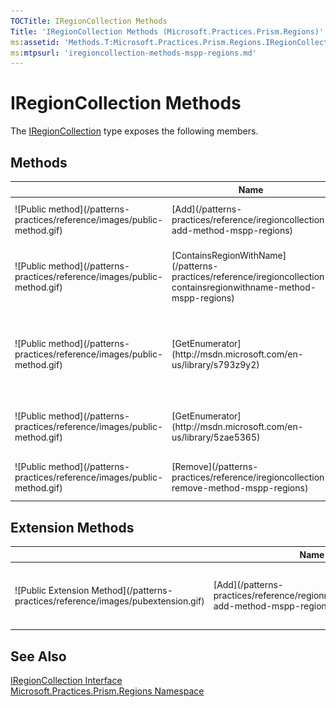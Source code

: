 ```yaml
---
TOCTitle: IRegionCollection Methods
Title: 'IRegionCollection Methods (Microsoft.Practices.Prism.Regions)'
ms:assetid: 'Methods.T:Microsoft.Practices.Prism.Regions.IRegionCollection'
ms:mtpsurl: 'iregioncollection-methods-mspp-regions.md'
---
```



# IRegionCollection Methods

The [IRegionCollection](/patterns-practices/reference/iregioncollection-interface-mspp-regions) type exposes the following members.

## Methods


<table>

<thead>
<tr class="header">
<th> </th>
<th>Name</th>
<th>Description</th>
</tr>
</thead>
<tbody>
<tr class="odd">
<td>![Public method](/patterns-practices/reference/images/public-method.gif)</td>
<td>[Add](/patterns-practices/reference/iregioncollection-add-method-mspp-regions)</td>
<td><div class="summary">
Adds a [IRegion](/patterns-practices/reference/iregion-interface-mspp-regions) to the collection.
</div></td>
</tr>
<tr class="even">
<td>![Public method](/patterns-practices/reference/images/public-method.gif)</td>
<td>[ContainsRegionWithName](/patterns-practices/reference/iregioncollection-containsregionwithname-method-mspp-regions)</td>
<td><div class="summary">
Checks if the collection contains a [IRegion](/patterns-practices/reference/iregion-interface-mspp-regions) with the name received as parameter.
</div></td>
</tr>
<tr class="odd">
<td>![Public method](/patterns-practices/reference/images/public-method.gif)</td>
<td>[GetEnumerator](http://msdn.microsoft.com/en-us/library/s793z9y2)</td>
<td><div class="summary">
Returns an enumerator that iterates through the collection.
</div>
(Inherited from [IEnumerable](http://msdn.microsoft.com/en-us/library/9eekhta0)(Of [IRegion](/patterns-practices/reference/iregion-interface-mspp-regions)).)</td>
</tr>
<tr class="even">
<td>![Public method](/patterns-practices/reference/images/public-method.gif)</td>
<td>[GetEnumerator](http://msdn.microsoft.com/en-us/library/5zae5365)</td>
<td><div class="summary">
Returns an enumerator that iterates through a collection.
</div>
(Inherited from [IEnumerable](http://msdn.microsoft.com/en-us/library/h1x9x1b1).)</td>
</tr>
<tr class="odd">
<td>![Public method](/patterns-practices/reference/images/public-method.gif)</td>
<td>[Remove](/patterns-practices/reference/iregioncollection-remove-method-mspp-regions)</td>
<td><div class="summary">
Removes a [IRegion](/patterns-practices/reference/iregion-interface-mspp-regions) from the collection.
</div></td>
</tr>
</tbody>
</table>

## Extension Methods


<table>

<thead>
<tr class="header">
<th> </th>
<th>Name</th>
<th>Description</th>
</tr>
</thead>
<tbody>
<tr class="odd">
<td>![Public Extension Method](/patterns-practices/reference/images/pubextension.gif)</td>
<td>[Add](/patterns-practices/reference/regionmanagerextensions-add-method-mspp-regions)</td>
<td><div class="summary">
Adds a region to the regionmanager with the name received as argument.
</div>
(Defined by [RegionManagerExtensions](/patterns-practices/reference/regionmanagerextensions-class-mspp-regions).)</td>
</tr>
</tbody>
</table>

## See Also

[IRegionCollection Interface](/patterns-practices/reference/iregioncollection-interface-mspp-regions)<br/>
[Microsoft.Practices.Prism.Regions Namespace](/patterns-practices/reference/mspp-regions-namespace)<br/>